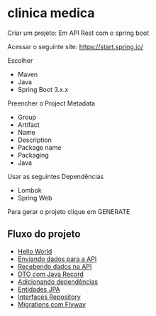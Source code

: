 # clinica medica

Criar um projeto: Em API Rest com o spring boot

Acessar o seguinte site: https://start.spring.io/

Escolher
- Maven
- Java
- Spring Boot 3.x.x

Preencher o Project Metadata
- Group
- Artifact
- Name
- Description
- Package name
- Packaging
- Java

Usar as seguintes Dependências
- Lombok 
- Spring Web

Para gerar o projeto clique em GENERATE

## Fluxo do projeto
- [Hello World](https://github.com/danilo-cardilli/clinicamedica/tree/main/src/main/java/com/clinica/clinicamedica/controller)
- [Enviando dados para a API](README_enviando_dados_API.md) 
- [Recebendo dados na API](README_recebendo_dados_API.md)
- [DTO com Java Record](README_DTO_java_record.md)
- [Adicionando dependências](README_adicionando_dependencias.md)
- [Entidades JPA](README_Entidades_JPA.md)
- [Interfaces Repository](README_Interfaces_Repository.md) 
- [Migrations com Flyway](README_Migrations_Flyway.md)